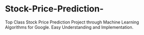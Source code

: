 # Stock-Price-Prediction-
Top Class Stock Price Prediction Project through Machine Learning Algorithms for Google. Easy Understanding and Implementation.
